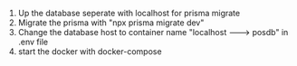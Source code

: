 1. Up the database seperate with localhost for prisma migrate
2. Migrate the prisma with "npx prisma migrate dev"
3. Change the database host to container name "localhost ---> posdb" in .env file
4. start the docker with docker-compose

